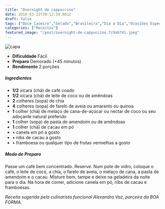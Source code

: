 ```yaml
---
title: "Overnight de cappuccino"
date: 2018-03-22T20:12:59.661Z
draft: false
tags: ["Doce Caseiro","Gelado","Brasileira","Dia a Dia","Ocasiões Especiais","Leve e Saudável","Café","Café da manhã","Doces","frutas vermelhas","Receitas","Receitas com frutas","Receitas simples e fáceis"]
categories: ["Receitas"]
featured_image: "/post/overnight-de-cappuccino.7c9ab741.jpeg"
---
```


![capa](/post/overnight-de-cappuccino.7c9ab741.jpeg)

*   **Dificuldade** Fácil
*   **Preparo** Demorado (+45 minutos)
*   **Rendimento** 2 porções

##### Ingredientes

*   **1/2** xícara (chá) de café coado
*   **1/2** xícara (chá) de leite de coco ou de amêndoas
*   **2** colheres (sopa) de chia
*   **4** colheres (sopa) de farelo de aveia ou amaranto ou quinoa
*   **1** colher (chá) de melaço de cana-de-açúcar ou nectar de coco ou seu adoçante natural preferido
*   **1** colher (sopa) de pasta de amendoim ou de amêndoas
*   **1** colher (chá) de cacau em pó
*   • canela em pó a gosto
*   • nibs de cacau a gosto
*   • framboesa ou qualquer tipo de frutas vermelhas a gosto

##### Modo de Preparo

Passe um café bem concentrado. Reserve. Num pote de vidro, coloque o café, o leite de coco, a chia, o farelo de aveia, o melaço de cana, a pasta de amendoim e o cacau. Misture bem, tampe e deixe na geladeira da noite para o dia. Na hora de comer, adicione canela em pó, nibs de cacau e framboesas.

_Receita sugerida pela culinarista funcional Alexandra Vaz, parceira da BOA FORMA._
